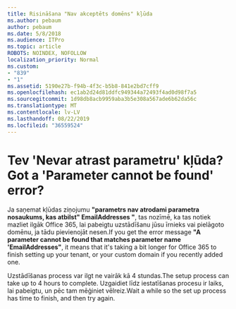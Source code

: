 ```yaml
---
title: Risināšana "Nav akceptēts domēns" kļūda
ms.author: pebaum
author: pebaum
ms.date: 5/8/2018
ms.audience: ITPro
ms.topic: article
ROBOTS: NOINDEX, NOFOLLOW
localization_priority: Normal
ms.custom:
- "839"
- "1"
ms.assetid: 5190e27b-f94b-4f3c-b5b8-841e2bd7cff9
ms.openlocfilehash: ec1ab2d24d81ddfc949344a72493f4ad0d98f7a5
ms.sourcegitcommit: 1d98db8acb9959aba3b5e308a567ade6b62da56c
ms.translationtype: MT
ms.contentlocale: lv-LV
ms.lasthandoff: 08/22/2019
ms.locfileid: "36559524"
---
```

# <a name="got-a-parameter-cannot-be-found-error"></a><span data-ttu-id="4f170-102">Tev 'Nevar atrast parametru' kļūda?</span><span class="sxs-lookup"><span data-stu-id="4f170-102">Got a 'Parameter cannot be found' error?</span></span>

<span data-ttu-id="4f170-103">Ja saņemat kļūdas ziņojumu **"parametrs nav atrodami parametra nosaukums, kas atbilst" EmailAddresses "**, tas nozīmē, ka tas notiek mazliet ilgāk Office 365, lai pabeigtu uzstādīšanu jūsu īrnieks vai pielāgoto domēnu, ja tādu pievienojāt nesen.</span><span class="sxs-lookup"><span data-stu-id="4f170-103">If you get the error message **"A parameter cannot be found that matches parameter name 'EmailAddresses"**, it means that it's taking a bit longer for Office 365 to finish setting up your tenant, or your custom domain if you recently added one.</span></span>
  
<span data-ttu-id="4f170-104">Uzstādīšanas process var ilgt ne vairāk kā 4 stundas.</span><span class="sxs-lookup"><span data-stu-id="4f170-104">The setup process can take up to 4 hours to complete.</span></span> <span data-ttu-id="4f170-105">Uzgaidiet līdz iestatīšanas procesu ir laiks, lai pabeigtu, un pēc tam mēģiniet vēlreiz.</span><span class="sxs-lookup"><span data-stu-id="4f170-105">Wait a while so the set up process has time to finish, and then try again.</span></span>
  